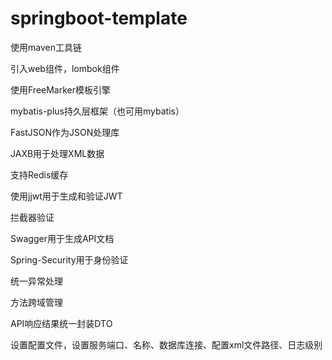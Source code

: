 # springboot-template

使用maven工具链

引入web组件，lombok组件

使用FreeMarker模板引擎

mybatis-plus持久层框架（也可用mybatis）

FastJSON作为JSON处理库

JAXB用于处理XML数据

支持Redis缓存

使用jjwt用于生成和验证JWT

拦截器验证

Swagger用于生成API文档

Spring-Security用于身份验证

统一异常处理

方法跨域管理

API响应结果统一封装DTO

设置配置文件，设置服务端口、名称、数据库连接、配置xml文件路径、日志级别
